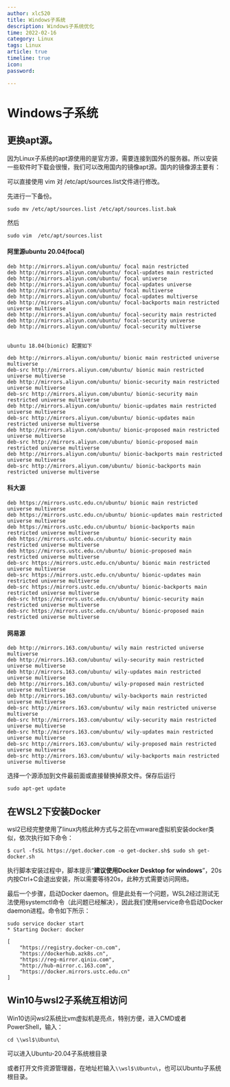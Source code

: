 ```yaml
---
author: xlc520
title: Windows子系统
description: Windows子系统优化
time: 2022-02-16
category: Linux
tags: Linux
article: true
timeline: true
icon: 
password: 

---
```


# Windows子系统



## 更换apt源。

因为Linux子系统的apt源使用的是官方源，需要连接到国外的服务器。所以安装一些软件时下载会很慢，我们可以改用国内的镜像apt源。国内的镜像源主要有：

可以直接使用 vim 对 /etc/apt/sources.list文件进行修改。

先进行一下备份。

```shell
sudo mv /etc/apt/sources.list /etc/apt/sources.list.bak
```

然后

```shell
sudo vim  /etc/apt/sources.list
```

#### 阿里源ubuntu 20.04(focal) 

```shell
deb http://mirrors.aliyun.com/ubuntu/ focal main restricted
deb http://mirrors.aliyun.com/ubuntu/ focal-updates main restricted
deb http://mirrors.aliyun.com/ubuntu/ focal universe
deb http://mirrors.aliyun.com/ubuntu/ focal-updates universe
deb http://mirrors.aliyun.com/ubuntu/ focal multiverse
deb http://mirrors.aliyun.com/ubuntu/ focal-updates multiverse
deb http://mirrors.aliyun.com/ubuntu/ focal-backports main restricted universe multiverse
deb http://mirrors.aliyun.com/ubuntu/ focal-security main restricted
deb http://mirrors.aliyun.com/ubuntu/ focal-security universe
deb http://mirrors.aliyun.com/ubuntu/ focal-security multiverse


ubuntu 18.04(bionic) 配置如下

deb http://mirrors.aliyun.com/ubuntu/ bionic main restricted universe multiverse
deb-src http://mirrors.aliyun.com/ubuntu/ bionic main restricted universe multiverse
deb http://mirrors.aliyun.com/ubuntu/ bionic-security main restricted universe multiverse
deb-src http://mirrors.aliyun.com/ubuntu/ bionic-security main restricted universe multiverse
deb http://mirrors.aliyun.com/ubuntu/ bionic-updates main restricted universe multiverse
deb-src http://mirrors.aliyun.com/ubuntu/ bionic-updates main restricted universe multiverse
deb http://mirrors.aliyun.com/ubuntu/ bionic-proposed main restricted universe multiverse
deb-src http://mirrors.aliyun.com/ubuntu/ bionic-proposed main restricted universe multiverse
deb http://mirrors.aliyun.com/ubuntu/ bionic-backports main restricted universe multiverse
deb-src http://mirrors.aliyun.com/ubuntu/ bionic-backports main restricted universe multiverse
```

#### 科大源

```shell
deb https://mirrors.ustc.edu.cn/ubuntu/ bionic main restricted universe multiverse
deb https://mirrors.ustc.edu.cn/ubuntu/ bionic-updates main restricted universe multiverse
deb https://mirrors.ustc.edu.cn/ubuntu/ bionic-backports main restricted universe multiverse
deb https://mirrors.ustc.edu.cn/ubuntu/ bionic-security main restricted universe multiverse
deb https://mirrors.ustc.edu.cn/ubuntu/ bionic-proposed main restricted universe multiverse
deb-src https://mirrors.ustc.edu.cn/ubuntu/ bionic main restricted universe multiverse
deb-src https://mirrors.ustc.edu.cn/ubuntu/ bionic-updates main restricted universe multiverse
deb-src https://mirrors.ustc.edu.cn/ubuntu/ bionic-backports main restricted universe multiverse
deb-src https://mirrors.ustc.edu.cn/ubuntu/ bionic-security main restricted universe multiverse
deb-src https://mirrors.ustc.edu.cn/ubuntu/ bionic-proposed main restricted universe multiverse
```

#### 网易源

```shell
deb http://mirrors.163.com/ubuntu/ wily main restricted universe multiverse
deb http://mirrors.163.com/ubuntu/ wily-security main restricted universe multiverse
deb http://mirrors.163.com/ubuntu/ wily-updates main restricted universe multiverse
deb http://mirrors.163.com/ubuntu/ wily-proposed main restricted universe multiverse
deb http://mirrors.163.com/ubuntu/ wily-backports main restricted universe multiverse
deb-src http://mirrors.163.com/ubuntu/ wily main restricted universe multiverse
deb-src http://mirrors.163.com/ubuntu/ wily-security main restricted universe multiverse
deb-src http://mirrors.163.com/ubuntu/ wily-updates main restricted universe multiverse
deb-src http://mirrors.163.com/ubuntu/ wily-proposed main restricted universe multiverse
deb-src http://mirrors.163.com/ubuntu/ wily-backports main restricted universe multiverse
```

选择一个源添加到文件最前面或直接替换掉原文件。保存后运行

```
sudo apt-get update
```



## 在WSL2下安装Docker

wsl2已经完整使用了linux内核此种方式与之前在vmware虚拟机安装docker类似，依次执行如下命令：

```
$ curl -fsSL https://get.docker.com -o get-docker.sh$ sudo sh get-docker.sh
```

执行脚本安装过程中，脚本提示“**建议使用Docker Desktop for windows**”，20s内按Ctrl+C会退出安装，所以需要等待20s，此种方式需要访问网络。

最后一个步骤，启动Docker daemon。但是此处有一个问题，WSL2经过测试无法使用systemctl命令（此问题已经解决），因此我们使用service命令启动Docker daemon进程。命令如下所示：

```
sudo service docker start
* Starting Docker: docker
```

```shell
[
	"https://registry.docker-cn.com",
    "https://dockerhub.azk8s.cn",
    "https://reg-mirror.qiniu.com",
    "http://hub-mirror.c.163.com",
    "https://docker.mirrors.ustc.edu.cn"
]
```



## Win10与wsl2子系统互相访问

Win10访问wsl2系统比vm虚拟机是亮点，特别方便，进入CMD或者PowerShell，输入：

```
cd \\wsl$\Ubuntu\
```

 可以进入Ubuntu-20.04子系统根目录

或者打开文件资源管理器，在地址栏输入`\\wsl$\Ubuntu\`，也可以Ubuntu子系统根目录。 